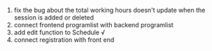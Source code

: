 1. fix the bug about the total working hours doesn't update when the session is added or deleted
2. connect frontend programlist with backend programlist
3. add edit function to Schedule √
4. connect registration with front end